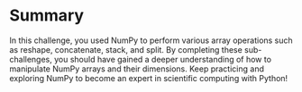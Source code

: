 # Summary

In this challenge, you used NumPy to perform various array operations such as reshape, concatenate, stack, and split. By completing these sub-challenges, you should have gained a deeper understanding of how to manipulate NumPy arrays and their dimensions. Keep practicing and exploring NumPy to become an expert in scientific computing with Python!
